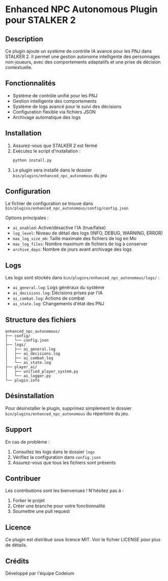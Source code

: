 # Enhanced NPC Autonomous Plugin pour STALKER 2

## Description
Ce plugin ajoute un système de contrôle IA avancé pour les PNJ dans STALKER 2. Il permet une gestion autonome intelligente des personnages non-joueurs, avec des comportements adaptatifs et une prise de décision contextuelle.

## Fonctionnalités
- Système de contrôle unifié pour les PNJ
- Gestion intelligente des comportements
- Système de logs avancé pour le suivi des décisions
- Configuration flexible via fichiers JSON
- Archivage automatique des logs

## Installation
1. Assurez-vous que STALKER 2 est fermé
2. Exécutez le script d'installation :
   ```bash
   python install.py
   ```
3. Le plugin sera installé dans le dossier `bin/plugins/enhanced_npc_autonomous` du jeu

## Configuration
Le fichier de configuration se trouve dans `bin/plugins/enhanced_npc_autonomous/config/config.json`

Options principales :
- `ai_enabled`: Active/désactive l'IA (true/false)
- `log_level`: Niveau de détail des logs (INFO, DEBUG, WARNING, ERROR)
- `max_log_size_mb`: Taille maximale des fichiers de log en Mo
- `max_log_files`: Nombre maximum de fichiers de log à conserver
- `archive_days`: Nombre de jours avant archivage des logs

## Logs
Les logs sont stockés dans `bin/plugins/enhanced_npc_autonomous/logs/` :
- `ai_general.log`: Logs généraux du système
- `ai_decisions.log`: Décisions prises par l'IA
- `ai_combat.log`: Actions de combat
- `ai_state.log`: Changements d'état des PNJ

## Structure des fichiers
```
enhanced_npc_autonomous/
├── config/
│   └── config.json
├── logs/
│   ├── ai_general.log
│   ├── ai_decisions.log
│   ├── ai_combat.log
│   └── ai_state.log
├── player_ai/
│   ├── unified_player_system.py
│   └── ai_logger.py
└── plugin.info
```

## Désinstallation
Pour désinstaller le plugin, supprimez simplement le dossier `bin/plugins/enhanced_npc_autonomous` du répertoire du jeu.

## Support
En cas de problème :
1. Consultez les logs dans le dossier `logs`
2. Vérifiez la configuration dans `config.json`
3. Assurez-vous que tous les fichiers sont présents

## Contribuer
Les contributions sont les bienvenues ! N'hésitez pas à :
1. Forker le projet
2. Créer une branche pour votre fonctionnalité
3. Soumettre une pull request

## Licence
Ce plugin est distribué sous licence MIT. Voir le fichier LICENSE pour plus de détails.

## Crédits
Développé par l'équipe Codeium
